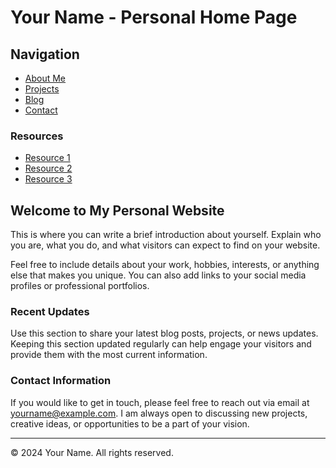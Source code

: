 # Your Name - Personal Home Page

## Navigation
- [About Me](#)
- [Projects](#)
- [Blog](#)
- [Contact](#)

### Resources
- [Resource 1](#)
- [Resource 2](#)
- [Resource 3](#)

## Welcome to My Personal Website
This is where you can write a brief introduction about yourself. Explain who you are, what you do, and what visitors can expect to find on your website.

Feel free to include details about your work, hobbies, interests, or anything else that makes you unique. You can also add links to your social media profiles or professional portfolios.

### Recent Updates
Use this section to share your latest blog posts, projects, or news updates. Keeping this section updated regularly can help engage your visitors and provide them with the most current information.

### Contact Information
If you would like to get in touch, please feel free to reach out via email at [yourname@example.com](mailto:yourname@example.com). I am always open to discussing new projects, creative ideas, or opportunities to be a part of your vision.

---

&copy; 2024 Your Name. All rights reserved.
